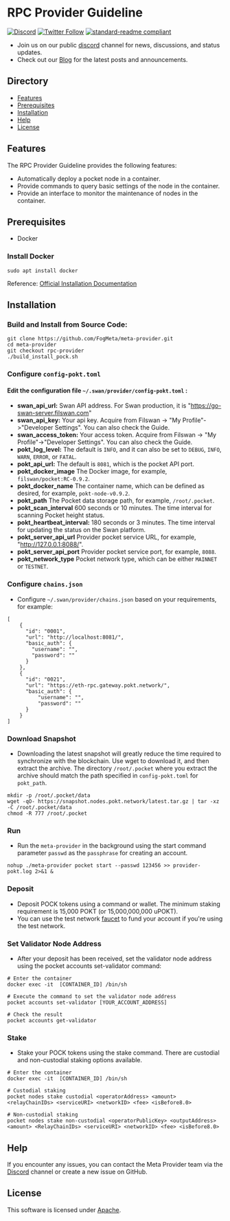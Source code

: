 # RPC Provider Guideline
[![Discord](https://img.shields.io/discord/770382203782692945?label=Discord&logo=Discord)](https://discord.gg/MSXGzVsSYf)
[![Twitter Follow](https://img.shields.io/twitter/follow/0xfilswan)](https://twitter.com/0xfilswan)
[![standard-readme compliant](https://img.shields.io/badge/readme%20style-standard-brightgreen.svg)](https://github.com/RichardLitt/standard-readme)

- Join us on our public [discord](https://discord.com/invite/KKGhy8ZqzK) channel for news, discussions, and status updates.
- Check out our [Blog](https://blog.filswan.com/) for the latest posts and announcements.

## Directory

- [Features](#Features)
- [Prerequisites](#Prerequisites)
- [Installation](#Installation)
- [Help](#Help)
- [License](#License)

## Features

The RPC Provider Guideline provides the following features:

* Automatically deploy a pocket node in a container.
* Provide commands to query basic settings of the node in the container.
* Provide an interface to monitor the maintenance of nodes in the container.

## Prerequisites
- Docker
### Install Docker
```shell
sudo apt install docker
```
Reference: [Official Installation Documentation](https://docs.docker.com/engine/install/)

## Installation
### Build and Install from Source Code:
```shell
git clone https://github.com/FogMeta/meta-provider.git
cd meta-provider
git checkout rpc-provider
./build_install_pock.sh
```

### Configure `config-pokt.toml`
#### Edit the configuration file `~/.swan/provider/config-pokt.toml` :
- **swan_api_url:**  Swan API address. For Swan production, it is "https://go-swan-server.filswan.com"
- **swan_api_key:**  Your api key. Acquire from Filswan -> "My Profile"->"Developer Settings". You can also check the Guide.
- **swan_access_token:** Your access token. Acquire from Filswan -> "My Profile"->"Developer Settings". You can also check the Guide.
- **pokt_log_level:** The default is `INFO`, and it can also be set to `DEBUG`, `INFO`, `WARN`, `ERROR`, or `FATAL`.
- **pokt_api_url:** The default is `8081`, which is the pocket API port.
- **pokt_docker_image** The Docker image, for example, `filswan/pocket:RC-0.9.2`.
- **pokt_docker_name** The container name, which can be defined as desired, for example, `pokt-node-v0.9.2`.
- **pokt_path** The Pocket data storage path, for example, `/root/.pocket`.
- **pokt_scan_interval** 600 seconds or 10 minutes. The time interval for scanning Pocket height status.
- **pokt_heartbeat_interval:** 180 seconds or 3 minutes. The time interval for updating the status on the Swan platform.
- **pokt_server_api_url** Provider pocket service URL, for example, "http://127.0.0.1:8088/".
- **pokt_server_api_port** Provider pocket service port, for example, `8088`.
- **pokt_network_type** Pocket network type, which can be either `MAINNET` or `TESTNET`.

### Configure `chains.json`
- Configure `~/.swan/provider/chains.json` based on your requirements, for example:
```
[
    {
      "id": "0001",
      "url": "http://localhost:8081/",
      "basic_auth": {
        "username": "",
        "password": ""
      }
    },
    {
      "id": "0021",
      "url": "https://eth-rpc.gateway.pokt.network/",
      "basic_auth": {
          "username": "",
          "password": ""
      }
    }
]
```

### Download Snapshot
- Downloading the latest snapshot will greatly reduce the time required to synchronize with the blockchain. Use wget to download it, and then extract the archive. The directory `/root/.pocket` where you extract the archive should match the path specified in `config-pokt.toml` for `pokt_path`.
```
mkdir -p /root/.pocket/data
wget -qO- https://snapshot.nodes.pokt.network/latest.tar.gz | tar -xz -C /root/.pocket/data
chmod -R 777 /root/.pocket
```

### Run
- Run the `meta-provider` in the background using the start command parameter `passwd` as the `passphrase` for creating an account.
```
nohup ./meta-provider pocket start --passwd 123456 >> provider-pokt.log 2>&1 & 
```

### Deposit
- Deposit POCK tokens using a command or wallet. The minimum staking requirement is 15,000 POKT (or 15,000,000,000 uPOKT).
- You can use the test network [faucet](https://faucet.pokt.network) to fund your account if you're using the test network.

### Set Validator Node Address
- After your deposit has been received, set the validator node address using the pocket accounts set-validator command:
```
# Enter the container
docker exec -it  [CONTAINER_ID] /bin/sh

# Execute the command to set the validator node address
pocket accounts set-validator [YOUR_ACCOUNT_ADDRESS]

# Check the result
pocket accounts get-validator
```

### Stake
- Stake your POCK tokens using the stake command. There are custodial and non-custodial staking options available.
```
# Enter the container
docker exec -it  [CONTAINER_ID] /bin/sh

# Custodial staking
pocket nodes stake custodial <operatorAddress> <amount> <relayChainIDs> <serviceURI> <networkID> <fee> <isBefore8.0>

# Non-custodial staking
pocket nodes stake non-custodial <operatorPublicKey> <outputAddress> <amount> <RelayChainIDs> <serviceURI> <networkID> <fee> <isBefore8.0>
```

## Help

If you encounter any issues, you can contact the Meta Provider team via the [Discord](http://discord.com/invite/KKGhy8ZqzK) channel or create a new issue on GitHub.

## License

This software is licensed under [Apache](https://github.com/FogMeta/meta-provider/blob/main/LICENSE).
